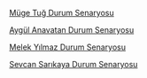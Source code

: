 
[Müge Tuğ Durum Senaryosu](./Muge-Tug-Senaryolar.md)

[Aygül Anavatan Durum Senaryosu](./Aygul-Anavatan-Senaryolar.md)

[Melek Yılmaz Durum Senaryosu](./Melek-Yılmaz-Senaryolar.pdf.md)

[Sevcan Sarıkaya Durum Senaryosu](./Sevcan-Sarikaya-Senaryolar.md)

